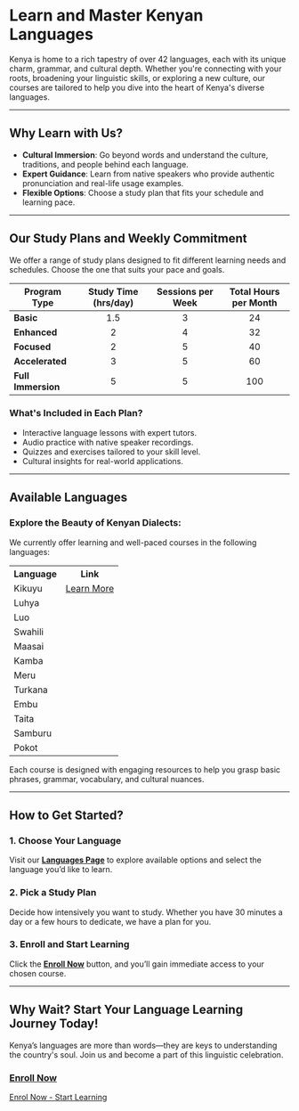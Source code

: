 <!-- Enrol To Learn -->

<!-- Language School In Kenya - 

The Language School in Kenya
Cell: +254 111-333-222

Email: info@languageschoolkenya.org

Location: Chania Ave. Kilimani, Nairobi, Kenya

-->
<!-- // Write section -->

# Learn and Master Kenyan Languages

Kenya is home to a rich tapestry of over 42 languages, each with its unique charm, grammar, and cultural depth. Whether you're connecting with your roots, broadening your linguistic skills, or exploring a new culture, our courses are tailored to help you dive into the heart of Kenya's diverse languages.

---

## Why Learn with Us?

- **Cultural Immersion**: Go beyond words and understand the culture, traditions, and people behind each language.  
- **Expert Guidance**: Learn from native speakers who provide authentic pronunciation and real-life usage examples.  
- **Flexible Options**: Choose a study plan that fits your schedule and learning pace.  

---

## Our Study Plans and Weekly Commitment

We offer a range of study plans designed to fit different learning needs and schedules. Choose the one that suits your pace and goals.

| **Program Type**   | **Study Time (hrs/day)** | **Sessions per Week** | **Total Hours per Month** |
|-------------------|:------------------------:|:----------------------:|:--------------------------:|
| **Basic**          | 1.5                      | 3                      | 24                         |
| **Enhanced**       | 2                        | 4                      | 32                         |
| **Focused**        | 2                        | 5                      | 40                         |
| **Accelerated**    | 3                        | 5                      | 60                         |
| **Full Immersion** | 5                        | 5                      | 100                        |

### What's Included in Each Plan?
- Interactive language lessons with expert tutors.  
- Audio practice with native speaker recordings.  
- Quizzes and exercises tailored to your skill level.  
- Cultural insights for real-world applications.  

---

## Available Languages

### Explore the Beauty of Kenyan Dialects:
We currently offer learning and well-paced courses in the following languages:
<table>
    <tr>
        <th>Language</th>
        <th>Link</th>
    </tr>
    <tr>
        <td>Kikuyu</td>
        <td><a href="/docs/kikuyu/">Learn More</a></td>
    </tr>
    <tr>
        <td>Luhya</td>
        <td></td>
    </tr>
    <tr>
        <td>Luo</td>
        <td></td>
    </tr>
    <tr>
        <td>Swahili</td>
        <td></td>
    </tr>
    <tr>
        <td>Maasai</td>
        <td></td>
    </tr>
    <tr>
        <td>Kamba</td>
        <td></td>
    </tr>
    <tr>
        <td>Meru</td>
        <td></td>
    </tr>
    <tr>
        <td>Turkana</td>
        <td></td>
    </tr>
    <tr>
        <td>Embu</td>
        <td></td>
    </tr>
    <tr>
        <td>Taita</td>
        <td></td>
    </tr>
    <tr>
        <td>Samburu</td>
        <td></td>
    </tr>
    <tr>
        <td>Pokot</td>
        <td></td>
    </tr>
</table>

Each course is designed with engaging resources to help you grasp basic phrases, grammar, vocabulary, and cultural nuances.

---

## How to Get Started?

### 1. **Choose Your Language**
Visit our **[Languages Page](#)** to explore available options and select the language you’d like to learn.

### 2. **Pick a Study Plan**
Decide how intensively you want to study. Whether you have 30 minutes a day or a few hours to dedicate, we have a plan for you.

### 3. **Enroll and Start Learning**
Click the **[Enroll Now](/contact.md)** button, and you’ll gain immediate access to your chosen course.  

---

## Why Wait? Start Your Language Learning Journey Today!

Kenya’s languages are more than words—they are keys to understanding the country's soul. Join us and become a part of this linguistic celebration.  

### [Enroll Now](/contact.md)



[Enrol Now - Start Learning]()